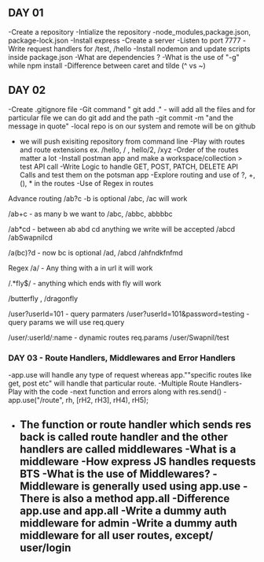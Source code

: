 ## DAY 01

-Create a repository
-Intialize the repository
-node_modules,package.json,
package-lock.json
-Install express
-Create a server
-Listen to port 7777
-Write request handlers for /test, /hello
-Install nodemon and update scripts inside package.json
-What are dependencies ?
-What is the use of "-g" while npm install
-Difference between caret and tilde (^ vs ~)

## DAY 02

-Create .gitignore file
-Git command " git add ." - will add all the files and for particular file we can do git add and the path
-git commit -m "and the message in quote"
-local repo is on our system and remote will be on github

- we will push exisiting repository from command line
  -Play with routes and route extensions ex. /hello, / , hello/2,
  /xyz
  -Order of the routes matter a lot
  -Install postman app and make a workspace/collection > test API call
  -Write Logic to handle GET, POST, PATCH, DELETE API Calls and test them on the potsman app
  -Explore routing and use of ?, +, (), \* in the routes
  -Use of Regex in routes

Advance routing
/ab?c -b is optional
/abc, /ac will work

/ab+c - as many b we want to
/abc, /abbc, abbbbc

/ab\*cd - between ab abd cd anything we write will be accepted
/abcd /abSwapnilcd

/a(bc)?d - now bc is optional
/ad, /abcd /ahfndkfnfmd

Regex
/a/ - Any thing with a in url it will work

/.\*fly$/ - anything which ends with fly will work

/butterfly , /dragonfly

/user?userId=101 - query parmaters
/user?userId=101&password=testing -query params
we will use req.query

/user/:userId/:name - dynamic routes
req.params
/user/Swapnil/test

### DAY 03 - Route Handlers, Middlewares and Error Handlers

-app.use will handle any type of request whereas app.""specific routes like get, post etc" will handle that particular route.
-Multiple Route Handlers- Play with the code
-next function and errors along with res.send()
-app.use("/route", rh, [rH2, rH3], rH4), rH5);

- The function or route handler which sends res back is called route handler and the other handlers are called middlewares
  -What is a middleware
  -How express JS handles requests BTS
  -What is the use of Middlewares?
  -Middleware is generally used using app.use
  -There is also a method app.all
  -Difference app.use and app.all
  -Write a dummy auth middleware for admin
  -Write a dummy auth middleware for all user routes, except/ user/login
  -
